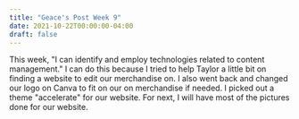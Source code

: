 ```yaml
---
title: "Geace's Post Week 9"
date: 2021-10-22T00:00:00-04:00
draft: false
---
```


This week, "I can identify and employ technologies related to content management." I can do this because I tried to help Taylor a little bit on finding a website to edit our merchandise on. I also went back and changed our logo on Canva to fit on our on merchandise if needed. I picked out a theme "accelerate" for our website. For next, I will have most of the pictures done for our website. 

